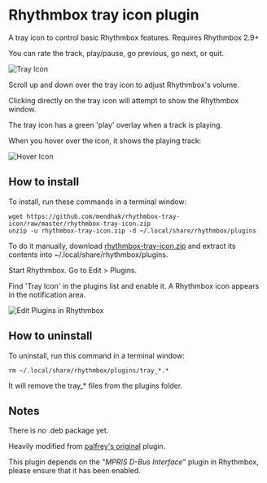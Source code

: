 Rhythmbox tray icon plugin
==========================

A tray icon to control basic Rhythmbox features. Requires Rhythmbox 2.9+

You can rate the track, play/pause, go previous, go next, or quit.

![Tray Icon](http://farm8.staticflickr.com/7232/7219610460_327356b800_o.png)

Scroll up and down over the tray icon to adjust Rhythmbox's volume.

Clicking directly on the tray icon will attempt to show the Rhythmbox window.

The tray icon has a green 'play' overlay when a track is playing.

When you hover over the icon, it shows the playing track:

![Hover Icon](http://farm8.staticflickr.com/7102/7219610526_a2cd6e9f18_o.png)


How to install
-----------------

To install, run these commands in a terminal window:

    wget https://github.com/mendhak/rhythmbox-tray-icon/raw/master/rhythmbox-tray-icon.zip
    unzip -u rhythmbox-tray-icon.zip -d ~/.local/share/rhythmbox/plugins

To do it manually, download [rhythmbox-tray-icon.zip](https://github.com/mendhak/rhythmbox-tray-icon/raw/master/rhythmbox-tray-icon.zip) and extract its contents into ~/.local/share/rhythmbox/plugins.

Start Rhythmbox.  Go to Edit > Plugins.

Find 'Tray Icon' in the plugins list and enable it.  A Rhythmbox icon appears in the notification area.

![Edit Plugins in Rhythmbox](http://farm6.staticflickr.com/5197/7219640336_a97b998f63_o.png)


How to uninstall
-----------------

To uninstall, run this command in a terminal window:

    rm ~/.local/share/rhythmbox/plugins/tray_*.*

It will remove the tray_* files from the plugins folder.

Notes
----------------

There is no .deb package yet.

Heavily modified from [palfrey's original](https://github.com/palfrey/rhythmbox-tray-icon) plugin.

This plugin depends on the "*MPRIS D-Bus Interface*" plugin in Rhythmbox, please ensure that it has been enabled.